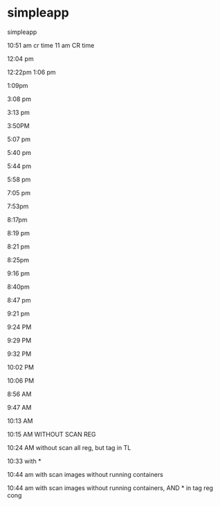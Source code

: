 # simpleapp
simpleapp

10:51 am cr time
11 am CR time

12:04 pm

12:22pm
 1:06 pm
 
 1:09pm
 
 3:08 pm
 
 3:13 pm
 
 3:50PM
 
 5:07 pm
 
 5:40 pm

5:44 pm

5:58 pm

7:05 pm

7:53pm


8:17pm

8:19 pm

8:21 pm

8:25pm

9:16 pm

8:40pm

8:47 pm

9:21 pm

9:24 PM

9:29 PM

9:32 PM

10:02 PM

10:06 PM

8:56 AM

9:47 AM

10:13 AM

10:15 AM WITHOUT SCAN REG

10:24 AM without scan all reg, but tag in TL

10:33 with *

10:44 am with scan images without running containers

10:44 am with scan images without running containers, AND  * in tag reg cong
